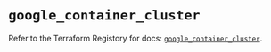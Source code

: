 # `google_container_cluster`

Refer to the Terraform Registory for docs: [`google_container_cluster`](https://registry.terraform.io/providers/hashicorp/google/5.3.0/docs/resources/container_cluster).
